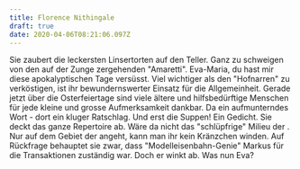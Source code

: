 ```yaml
---
title: Florence Nithingale
draft: true
date: 2020-04-06T08:21:06.097Z
---
```

Sie zaubert die leckersten Linsertorten auf den Teller. Ganz zu schweigen von den auf der Zunge zergehenden "Amaretti". Eva-Maria, du hast mir diese apokalyptischen Tage versüsst. Viel wichtiger als den "Hofnarren" zu verköstigen, ist ihr bewundernswerter Einsatz für die Allgemeinheit. Gerade jetzt über die Osterfeiertage sind viele ältere und hilfsbedürftige Menschen für jede kleine und grosse Aufmerksamkeit dankbar. Da ein aufmunterndes Wort - dort ein kluger Ratschlag. Und erst die Suppen! Ein Gedicht. Sie deckt das ganze Repertoire ab. Wäre da nicht das "schlüpfrige" Milieu der . Nur auf dem Gebiet der angeht, kann man ihr kein Kränzchen winden. Auf Rückfrage behauptet sie zwar, dass "Modelleisenbahn-Genie" Markus für die Transaktionen zuständig war. Doch er winkt ab. Was nun Eva?